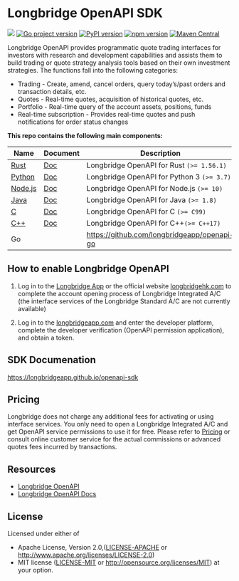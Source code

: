 # Longbridge OpenAPI SDK

[![](https://img.shields.io/crates/v/longbridge.svg)](https://crates.io/crates/longbridge) [![Go project version](https://badge.fury.io/go/github.com%2Flongbridgeapp%2Fopenapi-go.svg)](https://badge.fury.io/go/github.com%2Flongbridgeapp%2Fopenapi-go) [![PyPI version](https://badge.fury.io/py/longbridge.svg)](https://badge.fury.io/py/longbridge) [![npm version](https://badge.fury.io/js/longbridge.svg)](https://badge.fury.io/js/longbridge) [![Maven Central](https://img.shields.io/maven-central/v/io.github.longbridgeapp/openapi-sdk)](https://search.maven.org/artifact/io.github.longbridgeapp/openapi-sdk)


Longbridge OpenAPI provides programmatic quote trading interfaces for investors with research and development capabilities and assists them to build trading or quote strategy analysis tools based on their own investment strategies. The functions fall into the following categories:

- Trading - Create, amend, cancel orders, query today’s/past orders and transaction details, etc.
- Quotes - Real-time quotes, acquisition of historical quotes, etc.
- Portfolio - Real-time query of the account assets, positions, funds
- Real-time subscription - Provides real-time quotes and push notifications for order status changes

**This repo contains the following main components:**

| Name                        | Document                                                                      | Description                                 |
|-----------------------------|-------------------------------------------------------------------------------|---------------------------------------------|
| [Rust](rust/README.md)      | [Doc](https://longbridgeapp.github.io/openapi-sdk/rust/longbridge/index.html) | Longbridge OpenAPI for Rust `(>= 1.56.1)`   |
| [Python](python/README.md)  | [Doc](https://longbridgeapp.github.io/openapi-sdk/python/index.html)          | Longbridge OpenAPI for Python 3 `(>= 3.7)`  |
| [Node.js](nodejs/README.md) | [Doc](https://longbridgeapp.github.io/openapi-sdk/nodejs/index.html)          | Longbridge OpenAPI for Node.js `(>= 10)`    |
| [Java](java/README.md)      | [Doc](https://longbridgeapp.github.io/openapi-sdk/java/index.html)            | Longbridge OpenAPI for Java `(>= 1.8)`      |
| [C](c/README.md)            | [Doc](https://longbridgeapp.github.io/openapi-sdk/c/index.html)               | Longbridge OpenAPI for C `(>= C99)`         |
| [C++](cpp/README.md)        | [Doc](https://longbridgeapp.github.io/openapi-sdk/cpp/index.html)             | Longbridge OpenAPI for C++`(>= C++17)`      |
| Go                          |                                                                               | https://github.com/longbridgeapp/openapi-go |

## How to enable Longbridge OpenAPI

1. Log in to the [Longbridge App](https://longbridgeapp.com) or  the official website [longbridgehk.com](https://longbridgehk.com) to complete the account opening process of Longbridge Integrated A/C (the interface services of the Longbridge Standard A/C are not currently available)

2. Log in to the [longbridgeapp.com](https://longbridgeapp.com) and enter the developer platform, complete the developer verification (OpenAPI permission application), and obtain a token.

## SDK Documenation

https://longbridgeapp.github.io/openapi-sdk

## Pricing

Longbridge does not charge any additional fees for activating or using interface services. You only need to open a Longbridge Integrated A/C and get OpenAPI service permissions to use it for free. Please refer to [Pricing](https://longbridge.hk/rate) or consult online customer service for the actual commissions or advanced quotes fees incurred by transactions.

## Resources

- [Longbridge OpenAPI](https://open.longbridgeapp.com/en/)
- [Longbridge OpenAPI Docs](https://open.longbridgeapp.com/en/docs)

## License

Licensed under either of

* Apache License, Version 2.0,([LICENSE-APACHE](./LICENSE-APACHE) or http://www.apache.org/licenses/LICENSE-2.0)
* MIT license ([LICENSE-MIT](./LICENSE-MIT) or http://opensource.org/licenses/MIT) at your option.
